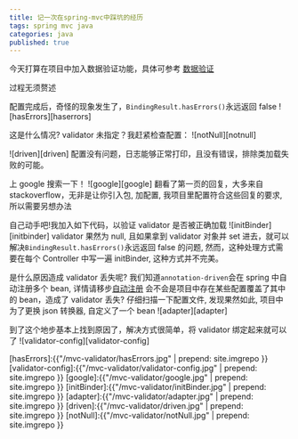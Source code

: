 ```yaml
---
title: 记一次在spring-mvc中踩坑的经历
tags: spring mvc java
categories: java
published: true
---
```


今天打算在项目中加入数据验证功能，具体可参考 [数据验证][validator]

过程无须赘述

配置完成后，奇怪的现象发生了，`BindingResult.hasErrors()`永远返回 false
![hasErrors][haserrors]

这是什么情况? validator 未指定？我赶紧检查配置：
![notNull][notnull]

![driven][driven]
配置没有问题，日志能够正常打印，且没有错误，排除类加载失败的可能。

上 google 搜索一下！
![google][google]
翻看了第一页的回复，大多来自 stackoverflow，无非是让你引入包, 加配置, 我项目里配置符合这些回复的要求, 所以需要另想办法

自己动手吧!我加入如下代码，以验证 validator 是否被正确加载
![initBinder][initbinder]
validator 果然为 null, 且如果拿到 validator 对象并 set 进去，就可以解决`BindingResult.hasErrors()`永远返回 false 的问题,
然而，这种处理方式需要在每个 Controller 中写一遍 initBinder, 这种方式并不完美。

是什么原因造成 validator 丢失呢?
我们知道`annotation-driven`会在 spring 中自动注册多个 bean, 详情请移步[自动注册][自动注册]
会不会是项目中存在某些配置覆盖了其中的 bean，造成了 validator 丢失?
仔细扫描一下配置文件, 发现果然如此, 项目中为了更换 json 转换器, 自定义了一个 bean
![adapter][adapter]

到了这个地步基本上找到原因了，解决方式很简单，将 validator 绑定起来就可以了
![validator-config][validator-config]

[validator]: http://jinnianshilongnian.iteye.com/blog/1733708
[自动注册]: https://my.oschina.net/HeliosFly/blog/205343

[hasErrors]:{{"/mvc-validator/hasErrors.jpg" | prepend: site.imgrepo }}
[validator-config]:{{"/mvc-validator/validator-config.jpg" | prepend: site.imgrepo }}
[google]:{{"/mvc-validator/google.jpg" | prepend: site.imgrepo }}
[initBinder]:{{"/mvc-validator/initBinder.jpg" | prepend: site.imgrepo }}
[adapter]:{{"/mvc-validator/adapter.jpg" | prepend: site.imgrepo }}
[driven]:{{"/mvc-validator/driven.jpg" | prepend: site.imgrepo }}
[notNull]:{{"/mvc-validator/notNull.jpg" | prepend: site.imgrepo }}
